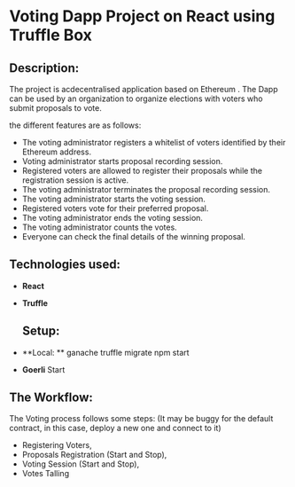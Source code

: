 # Voting Dapp Project on React using Truffle Box

## Description:
The project is acdecentralised application based on Ethereum .
The Dapp can be used by an organization to organize elections with voters who submit proposals to vote.

the different features are as follows:

* The voting administrator registers a whitelist of voters identified by their Ethereum address.
* Voting administrator starts proposal recording session.
* Registered voters are allowed to register their proposals while the registration session is active.
* The voting administrator terminates the proposal recording session.
* The voting administrator starts the voting session.
* Registered voters vote for their preferred proposal.
* The voting administrator ends the voting session.
* The voting administrator counts the votes.
* Everyone can check the final details of the winning proposal.

## Technologies used:
- **React**
- **Truffle**

  ## Setup:
- **Local: **
  ganache
  truffle migrate
  npm start
  
- **Goerli**
  Start


## The Workflow:
The Voting process follows some steps: 
(It may be buggy for the default contract, in this case, deploy a new one and connect to it)
* Registering Voters,
* Proposals Registration (Start and Stop),
* Voting Session (Start and Stop),
* Votes Talling



